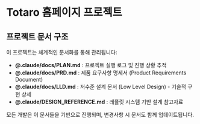 # Totaro 홈페이지 프로젝트

## 프로젝트 문서 구조

이 프로젝트는 체계적인 문서화를 통해 관리됩니다:

- **@.claude/docs/PLAN.md** : 프로젝트 실행 로그 및 진행 상황 추적
- **@.claude/docs/PRD.md** : 제품 요구사항 명세서 (Product Requirements Document)
- **@.claude/docs/LLD.md** : 저수준 설계 문서 (Low Level Design) - 기술적 구현 상세
- **@.claude/DESIGN_REFERENCE.md** : 레플릿 시스템 기반 설계 참고자료

모든 개발은 이 문서들을 기반으로 진행되며, 변경사항 시 문서도 함께 업데이트됩니다.
